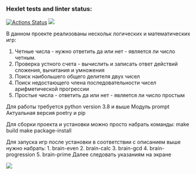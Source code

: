 ### Hexlet tests and linter status:
[![Actions Status](https://github.com/kozenalex/python-project-lvl1/workflows/hexlet-check/badge.svg)](https://github.com/kozenalex/python-project-lvl1/actions)
<a href="https://codeclimate.com/github/kozenalex/python-project-lvl1/maintainability"><img src="https://api.codeclimate.com/v1/badges/f7d8becb8239a242b1a2/maintainability" /></a>

В данном проекте реализованы нескольк логических и математических игр:
1. Четные числа - нужно ответить да или нет - является ли число четным.
2. Проверка устного счета - вычислить и записать ответ действий сложения, вычитания и умножения
3. Поиск наибольшего общего делителя двух чисел
4. Поиск недостающего члена последовательности чисел арифметической прогрессии
5. Простые числа - ответить да или нет - является ли число простым

Для работы требуется python version 3.8 и выше
Модуль prompt
Актуальная версия poetry и pip

Для сборки проекта и установки можно просто набрать команды:
    make build
    make package-install

Для запуска игр после установки в соответствии с описанием выше нужно набрать:
    1. brain-even
    2. brain-calc
    3. brain-gcd
    4. brain-progression
    5. brain-prime
Далее следовать указаниям на экране

<a href="https://asciinema.org/a/H3DaHCrtSomZSIm0rYbSqDLQb" target="_blank"><img src="https://asciinema.org/a/H3DaHCrtSomZSIm0rYbSqDLQb.svg" /></a>
